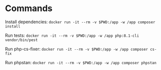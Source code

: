 # Commands

Install dependencies:
`docker run -it --rm -v $PWD:/app -w /app composer install`

Run tests:
`docker run -it --rm -v $PWD:/app -w /app php:8.1-cli vendor/bin/pest`

Run php-cs-fixer:
`docker run -it --rm -v $PWD:/app -w /app composer cs-fix`

Run phpstan:
`docker run -it --rm -v $PWD:/app -w /app composer phpstan`

